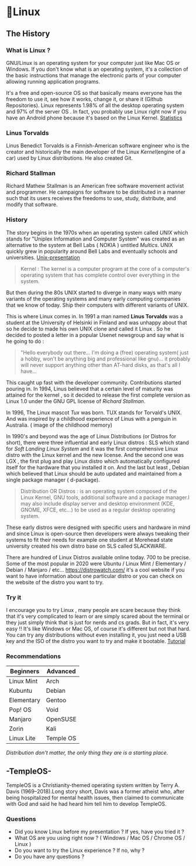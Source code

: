 # 🐧Linux 

## The History 

### What is Linux ? 

GNU/Linux is an operating system for your computer just like Mac OS or Windows. If you don't know what is an operating system, it's a collection of the basic instructions that manage the electronic parts of your computer allowing running application programs.

It's a free and open-source OS so that basically means everyone has the freedom to use it, see how it works, change it, or share it (Github Repositories). 
Linux represents 1.98% of all the desktop operating system and 97% of the server OS . In fact, you probably use Linux right now if you have an Android phone because it's based on the Linux Kernel. 
[Statistics](https://gs.statcounter.com/os-market-share/desktop/worldwide)

### Linus Torvalds

Linus Benedict Torvalds is a Finnish-American software engineer who is the creator and historically the main developer of the Linux *Kernel*(engine of a car) used by Linux distributions. He also created Git.

### Richard Stallman

Richard Mathew Stallman is an American free software movement activist and programmer. He campaigns for software to be distributed in a manner such that its users receives the freedoms to use, study, distribute, and modify that software.

### History

The story begins in the 1970s when an operating system called *UNIX* which stands for "Uniplex Information and Computer System" was created as an alternative to the system at Bell Labs ( NOKIA ) untitled *Multics*. UNIX quickly grew in popularity around Bell Labs and eventually schools and universities. [Unix-presentation](https://fr.wikibooks.org/wiki/Le_syst%C3%A8me_d%27exploitation_GNU-Linux/Unix_et_Linux)

> Kernel : The kernel is a computer program at the core of a computer's operating system that has complete control over everything in the system.

But then during the 80s UNIX started to diverge in many ways with many variants of the operating systems and many early computing companies that we know of today. Ship their computers with different variants of UNIX. 

This is where Linux comes in. In 1991 a man named **Linus Torvalds** was a student at the University of Helsinki in Finland and was unhappy about that so he decide to made his own UNIX clone and called it Linux . So he decided to posted a letter in a popular Usenet newsgroup and say what is he going to do : 
>"Hello everybody out there... I'm doing a (free) operating system( just a hobby, won't be anything big and professional like gnu)... it probably will never support anything other than AT-hard disks, as that's all I have...

This caught up fast with the developer community. Contributions started pouring in. In 1994, Linus believed that a certain level of maturity was attained for the kernel , so it decided to release the first complete version as Linux 1.0 under the GNU GPL license of *Richard Stallman*.

In 1996, The Linux mascot *Tux* was born. TUX stands for Torvald's UNIX. And was inspired by a childhood experience of Linus with a penguin in Australia. ( image of the childhood memory)


 In  1990's and beyond was the age of  Linux Distributions (or Distros for short), there were three influential and early Linux distros : SLS which stand for *Soft Landing Linux System* and it was the first comprehensive Linux distro with the Linux kernel and the new license. And the second one was LGX , the first plug and play Linux distro which automatically configured itself for the hardware that you installed it on. And the last but least , Debian which believed that Linux should be auto updated and maintained from a single package manager ( d-package).

> Distribution OR Distros : is an operating system composed of the Linux Kernel, GNU tools, additional software and a package manager.I may also include display server and desktop environment (KDE, GNOME, XFCE, etc...) to be used as a regular desktop operating system.

These early distros were designed with specific users and hardware in mind and since Linux is open-source then developers were always tweaking their systems to fit their needs for example one student at Morehead state university created his own distro base on SLS called SLACKWARE.

There are hundred of Linux Distros available online today. 700 to be precise. Some of the most popular in 2020 were Ubuntu / Linux Mint / Elementary / Debian / Manjaro / etc... 
https://distrowatch.com/ it's a cool website if you want to have information about one particular distro or you can check on the website of the distro you want to try.

### Try it

I encourage you to try Linux , many people are scare because they think that it's very complicated to learn or are simply scared about the terminal or they just simply think that is just for nerds and cs grads. But in fact, it's very easy !! It's like Windows or Mac OS, of course it's different but not that hard. You can try any distributions without even installing it, you just need a USB key and the ISO of the distro you want to try and make it bootable.
[Tutorial](https://www.forbes.com/sites/jasonevangelho/2018/09/18/how-to-safely-try-linux-on-your-mac-or-windows-pc/)

### Recommendations 

Beginners | Advanced
---------|--------
Linux Mint | Arch 
Kubuntu | Debian
Elementary | Gentoo
Pop! OS | Void
Manjaro | OpenSUSE
Zorin | Kali 
Linux Lite | Temple OS

*Distribution don't matter, the only thing they are is a starting place.*

## -TempleOS-

TempleOS is a Christianity-themed operating system written by Terry A. Davis (1969–2018).Long story short, Davis was a former atheist who, after being hospitalized for mental health issues, then claimed to communicate with God and said he had heard him tell him to develop TempleOS.

### Questions

- Did you know Linux before my presentation ? If yes, have you tried it ?
- What OS are you using right now ? ( Windows / Mac OS / Chrome OS / Linux )
- Do you want to try the Linux experience ? If no, why ?
- Do you have any questions ? 
